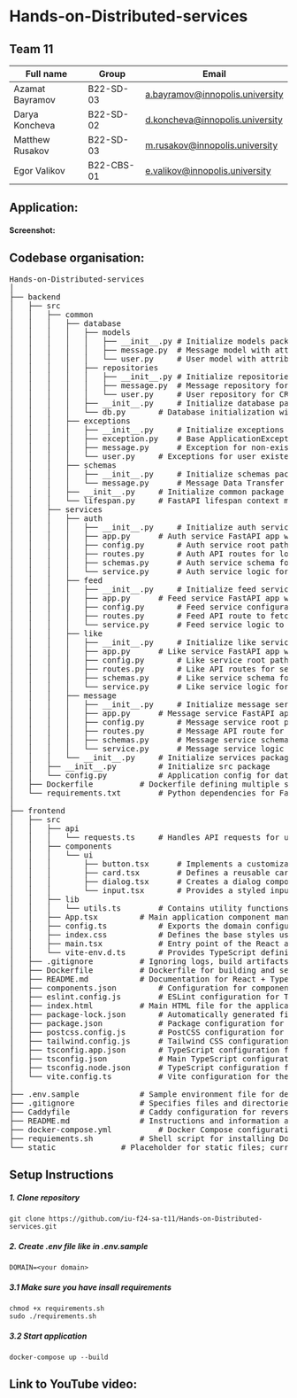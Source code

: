 # Hands-on-Distributed-services

## Team 11
| Full name       | Group     | Email                           |
|-----------------|-----------|---------------------------------|
| Azamat Bayramov | B22-SD-03 | a.bayramov@innopolis.university |
| Darya Koncheva  | B22-SD-02 | d.koncheva@innopolis.university |
| Matthew Rusakov | B22-SD-03 | m.rusakov@innopolis.university  |
| Egor Valikov    | B22-CBS-01| e.valikov@innopolis.university  |

## Application:

#### Screenshot:

## Codebase organisation:
<pre>
Hands-on-Distributed-services
│
├── backend
│   ├── src
│   │   ├── common
│   │   │   ├── database
│   │   │   │   ├── models
│   │   │   │   │   ├── __init__.py	# Initialize models package
│   │   │   │   │   ├── message.py	# Message model with attributes and collection settings
│   │   │   │   │   └── user.py		# User model with attributes and collection settings
│   │   │   │   ├── repositories
│   │   │   │   │   ├── __init__.py	# Initialize repositories package
│   │   │   │   │   ├── message.py	# Message repository for CRUD and like management
│   │   │   │   │   └── user.py		# User repository for CRUD and existence check
│   │   │   │   ├── __init__.py		# Initialize database package
│   │   │   │   └── db.py		# Database initialization with Beanie and MongoDB models
│   │   │   ├── exceptions
│   │   │   │   ├── __init__.py		# Initialize exceptions package
│   │   │   │   ├── exception.py	# Base ApplicationException and handler for custom exceptions
│   │   │   │   ├── message.py		# Exception for non-existent messages
│   │   │   │   └── user.py		# Exceptions for user existence issues
│   │   │   ├── schemas
│   │   │   │   ├── __init__.py		# Initialize schemas package
│   │   │   │   └── message.py		# Message Data Transfer Object (DTO) schema
│   │   │   ├── __init__.py		# Initialize common package
│   │   │   └── lifespan.py		# FastAPI lifespan context manager for initializing the database
│   │   ├── services
│   │   │   ├── auth
│   │   │   │   ├── __init__.py		# Initialize auth service
│   │   │   │   ├── app.py		# Auth service FastAPI app with CORS and exception handling
│   │   │   │   ├── config.py		# Auth service root path configuration
│   │   │   │   ├── routes.py		# Auth API routes for login and registration
│   │   │   │   ├── schemas.py		# Auth service schema for UsernameDTO with validation
│   │   │   │   └── service.py		# Auth service logic for user registration and login
│   │   │   ├── feed
│   │   │   │   ├── __init__.py		# Initialize feed service
│   │   │   │   ├── app.py		# Feed service FastAPI app with CORS and exception handling
│   │   │   │   ├── config.py		# Feed service configuration for root path and message limit
│   │   │   │   ├── routes.py		# Feed API route to fetch the message feed
│   │   │   │   └── service.py		# Feed service logic to get the latest messages
│   │   │   ├── like
│   │   │   │   ├── __init__.py		# Initialize like service
│   │   │   │   ├── app.py		# Like service FastAPI app with CORS and exception handling
│   │   │   │   ├── config.py		# Like service root path configuration
│   │   │   │   ├── routes.py		# Like API routes for setting and unsetting likes
│   │   │   │   ├── schemas.py		# Like service schema for validating like data (message_id and username)
│   │   │   │   └── service.py		# Like service logic for handling likes and unlikes
│   │   │   ├── message
│   │   │   │   ├── __init__.py		# Initialize message service
│   │   │   │   ├── app.py		# Message service FastAPI app with CORS and exception handling
│   │   │   │   ├── config.py		# Message service root path configuration
│   │   │   │   ├── routes.py		# Message API route for creating a message
│   │   │   │   ├── schemas.py		# Message service schema for message creation validation
│   │   │   │   └── service.py		# Message service logic for creating and returning messages
│   │   │   └── __init__.py		# Initialize services package
│   │   ├── __init__.py			# Initialize src package
│   │   └── config.py			# Application config for database and field length constraints
│   ├── Dockerfile			# Dockerfile defining multiple services for auth, feed, like, and message
│   └── requirements.txt		# Python dependencies for FastAPI and MongoDB-related packages
│
├── frontend
│   ├── src
│   │   ├── api
│   │   │   └── requests.ts		# Handles API requests for user authentication and messaging features using Axios
│   │   ├── components
│   │   │   └── ui
│   │   │       ├── button.tsx		# Implements a customizable button component with variant and size options
│   │   │       ├── card.tsx		# Defines a reusable card component with header, title, description, content, and footer sections
│   │   │       ├── dialog.tsx		# Creates a dialog component with customizable content and actions for modal interactions
│   │   │       └── input.tsx		# Provides a styled input component with a consistent design for user input
│   │   ├── lib
│   │   │   └── utils.ts		# Contains utility functions for class name management using clsx and tailwind-merge
│   │   ├── App.tsx			# Main application component managing user authentication, messaging, and feed display logic
│   │   ├── config.ts			# Exports the domain configuration for the application, allowing easy environment management
│   │   ├── index.css			# Defines the base styles using Tailwind CSS, including custom properties for light and dark themes
│   │   ├── main.tsx			# Entry point of the React application, rendering the main App component in strict mode
│   │   └── vite-env.d.ts		# Provides TypeScript definitions for Vite's client environment, enhancing type support in the project
│   ├── .gitignore			# Ignoring logs, build artifacts, and editor-specific files
│   ├── Dockerfile			# Dockerfile for building and serving the frontend application with Nginx
│   ├── README.md			# Documentation for React + TypeScript + Vite template setup and Expanding the ESLint configuration
│   ├── components.json			# Configuration for component aliases and Tailwind CSS settings
│   ├── eslint.config.js		# ESLint configuration for TypeScript and React with specific rules
│   ├── index.html			# Main HTML file for the application
│   ├── package-lock.json		# Automatically generated file that locks the dependencies versions
│   ├── package.json			# Package configuration for the frontend application, including scripts and dependencies
│   ├── postcss.config.js		# PostCSS configuration for using Tailwind CSS and autoprefixer
│   ├── tailwind.config.js		# Tailwind CSS configuration defining dark mode and theme extensions
│   ├── tsconfig.app.json		# TypeScript configuration for the application, including compiler options and paths
│   ├── tsconfig.json			# Main TypeScript configuration referencing app and node configurations
│   ├── tsconfig.node.json		# TypeScript configuration for Node.js with specific compiler options
│   └── vite.config.ts			# Vite configuration for the React application, including plugins and alias settings
│
├── .env.sample				# Sample environment file for defining environment variables, such as DOMAIN
├── .gitignore				# Specifies files and directories to be ignored by Git
├── Caddyfile				# Caddy configuration for reverse proxying to various backend services and frontend
├── README.md				# Instructions and information about the project setup, organization, and team
├── docker-compose.yml			# Docker Compose configuration for defining services, networks, and volumes
├── requiements.sh			# Shell script for installing Docker and Docker Compose on Ubuntu
└── static				# Placeholder for static files; currently empty
</pre>
## Setup Instructions

##### 1. Clone repository
```
git clone https://github.com/iu-f24-sa-t11/Hands-on-Distributed-services.git
```

##### 2. Create .env file like in .env.sample
```
DOMAIN=<your domain>
```

##### 3.1 Make sure you have insall requirements
```
chmod +x requirements.sh
sudo ./requirements.sh
```

##### 3.2 Start application
```
docker-compose up --build
```

## Link to YouTube video:
